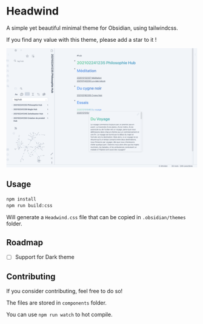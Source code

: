 # Headwind

A simple yet beautiful minimal theme for Obsidian, using tailwindcss.

If you find any value with this theme, please add a star to it !

![](images/screenshot1.png)

## Usage

```bash
npm install
npm run build:css
```

Will generate a `Headwind.css` file that can be copied in `.obsidian/themes` folder.

## Roadmap

- [ ] Support for Dark theme

## Contributing

If you consider contributing, feel free to do so!

The files are stored in `components` folder.

You can use `npm run watch` to hot compile.

